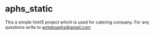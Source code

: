 # aphs_static

This a simple html5 project which is used for catering company. For any questions write to writetoaphs@gmail.com
